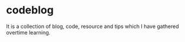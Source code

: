 # codeblog
It is a collection of blog, code, resource and tips which I have gathered overtime learning.
